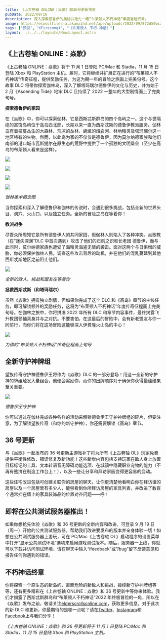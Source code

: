 ```yaml
---
title: 《上古卷轴 ONLINE：焱歌》和36号更新预览
pubDate: 2022/09/16
description: 深入探索德鲁伊的奥秘并抢先一睹“布莱顿人不朽神话”年度冒险终章。
image: https://esosslfiles-a.akamaihd.net/ape/uploads/2022/09/872d50bcad8fc4350901804d4812ff7b.jpg
tags: ["预览", "《Firesong》", "《布莱顿人 不朽 神话》"]
layout: ../../../layouts/NewsLayout.astro
---
```


## 《上古卷轴 ONLINE：焱歌》

《上古卷轴 ONLINE：焱歌》将于 11 月 1 日登陆 PC/Mac 和 Stadia，11 月 15 日登陆 Xbox 和 PlayStation
主机。届时，它将继续并扩展正在进行的“布莱顿人不朽神话”传奇征程，提供奖励任务，为这为期一年的冒险之旅画上完美句号。这个故事
DLC 将带你探索伽林岛，深入了解塔玛瑞尔德鲁伊的文化与历史，并为始于 2 月《Ascending Tide》地牢 DLC 且持续了 2022
一整年的大型剧情画上了完美句号。

**探索德鲁伊的家园**

在《焱歌》中，你可以探索伽林，它是西斯忒斯群岛的四个岛屿之一。这个与世隔绝的富饶岛屿位于高岛西北部，长期以来一直为西斯忒斯的德鲁伊教派服务。伽林岛有着枝蔓丛生的大森林、荒凉的丛林、蜿蜒的熔岩河、林地精灵及塔玛瑞尔这一地区特有的生物。然而，以此岛为家的不仅仅是德鲁伊，因为莫尔纳德家族和他们南部的港口城市瓦斯提尔在原生态的荒野中提供了一个孤独的文明堡垒（至少在高岛的布莱顿人看来是这样）。

![](https://esosslfiles-a.akamaihd.net/ape/uploads/2022/09/0c1c4dc693e58a0c02bc12f6eba9c897.jpg)

![](https://esosslfiles-a.akamaihd.net/ape/uploads/2022/09/7ac126444a70471608ad46ac1b638187.jpg)

![](https://esosslfiles-a.akamaihd.net/ape/uploads/2022/09/acdb504bd99a88abf3cc4ff76cd6b31f.jpg)

![](https://esosslfiles-a.akamaihd.net/ape/uploads/2022/09/2527841a7e12d9487794c188344e0732.jpg)

_伽林美术概念图_

当你探索和深入了解德鲁伊和伽林的传说时，会遇到很多挑战，包括全新的世界头目、洞穴、火山口，以及独立任务。全新的冒险之岛在等着你！

**教派战争**

尽管众所周知它是所有德鲁伊人的共同家园，但伽林人则陷入了各种冲突。焱歌教（在“迷失深渊”DLC
中首次遇到）攻击了他们的石刻之识和长老团
德鲁伊，而与此同时，莫尔纳德家族也遭受了海精灵海盗无情的袭击。面对这两个与日俱增的威胁，你必须保护伽林人民，调查这些攻击背后的动机，并在他们的混乱蔓延到其他西斯忒斯地区之前阻止他们。

![](https://esosslfiles-a.akamaihd.net/ape/uploads/2022/09/c87fea2cb7591eb246e9212956276f71.jpg)

_全新的敌人、挑战和盟友在等着你_

**拯救西斯忒斯（和塔玛瑞尔）**

虽然《焱歌》拥有独立剧情，但如果你完成了这个 DLC
和《高岛》章节的主线任务，即可解锁额外的奖励任务，这将为“布莱顿人不朽神话”年度传奇征程画上完美句号。在伽林之旅中，你将拼凑
2022 年所有 DLC
和章节内容事件，最终揭露飞升教团领袖真身并与之对抗。不要害怕，在这最后的冒险中，会有新老盟友与你一同前行，而你们将在这场冒险这能够深入伊费隆火山岛的中心！

![](https://esosslfiles-a.akamaihd.net/ape/uploads/2022/09/2076660611d3aed5215287b697cda001.jpg)

_为你的“布莱顿人不朽神话”传奇征程画上句号_

## 全新守护神牌组

望族传奇守护神德鲁伊王将作为《焱歌》DLC
的一部分登场！用这一全新的守护神的牌组触发大量组合，他便会奖励你，而你的出牌顺序对于确保你获得最佳结果至关重要。

![](https://esosslfiles-a.akamaihd.net/ape/uploads/2022/09/c09c9381e58612ed61b244512a91f2f7.png)

_德鲁伊王守护神_

你可以通过在伽林完成各种各样的活动来解锁德鲁伊王守护神牌组的碎片，但要注意，为了解锁望族传奇（和你的新守护神），你还需要解锁《高岛》章节。

## 36 号更新

与《焱歌》一起发布的 36 号更新主游戏补丁将为所有《上古卷轴
OL》玩家免费提供平衡性修改、错误修复及新功能！这些新增内容包括支持玩家在敌人身上放置目标标记的工具、文本转语音无障碍功能选项、在城镇中隐藏职业宠物的能力（不再有熊挤在制造工作台上！），以及一些让分享和拜访家园变得更容易的变动。

这些住宅改进包括可创建关联你的房屋的聊天，让你更清楚地看明白你在拜访谁的房屋以及一个房屋里有多少人，能够看到你所拜访房屋的家具列表，并改进了数百个通常挂在墙上的家具装饰品的位置对齐问题——呼！

## 即将在公共测试服务器推出！

如果你想抢先体验《焱歌》和 36 号更新的全新内容和改进，可登录 9 月 19
日（周一）开始的公共测试服务器，帮助我们改进要发布的版本并亲身体验一切！如想在公共测试服务器上游玩，可在
PC/Mac《上古卷轴
OL》启动程序的设置菜单中打开“显示公共测试环境”选项来启用游戏测试版本。随后，服务器一上线，你就可以下载并访问测试环境。请在聊天中输入“/feedback”或“/bug”留下反馈意见和报告任何你遇到的错误。

## 不朽神话终章

你将探索一个原生态的新岛屿，直面危险的新敌人和挑战，操控新守护神牌组等等，还有更多精彩在《上古卷轴 ONLINE：焱歌》和 36
号更新中等你来体验。我们才揭露了西斯忒斯群岛和“布莱顿人不朽神话”2022
年终极冒险的一角，所以在《焱歌》发布之前，敬请关注[elderscrollsonline.com](https://www.elderscrollsonline.com/)，获取更多信息。对于此次的新
DLC
和更新，你最期待的是哪一点呢？请在[Twitter](https://twitter.com/TESOnline)、[Instagram](https://www.instagram.com/elderscrollsonline/)和[Facebook](https://www.facebook.com/ElderScrollsOnline)上与我们分享！

_《上古卷轴 ONLINE：焱歌》和 36 号更新将于 11 月 1 日登陆 PC/Mac 和 Stadia，11 月 15 日登陆 Xbox 和 PlayStation 主机。_
